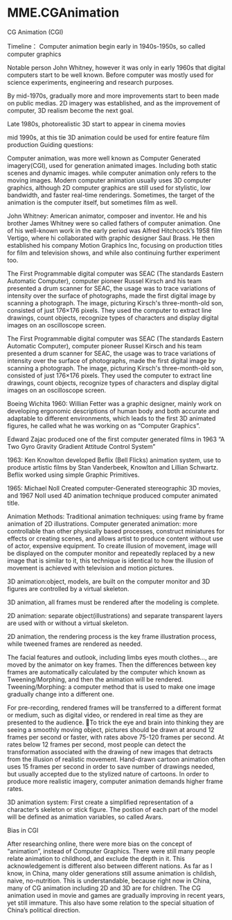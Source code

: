 # MME.CGAnimation
<html>

</head>
<body>
<p>
CG Animation (CGI)
</p>

<p>
Timeline：
Computer animation begin early in 1940s-1950s, so called computer graphics
</p>
<p>
Notable person John Whitney, however it was only in early 1960s that digital computers start to be well known. Before computer was mostly used for science experiments, engineering and research purposes.
</p>
<p>
By mid-1970s, gradually more and more improvements start to been made on public medias. 2D imagery was established, and as the improvement of computer, 3D realism become the next goal.
</p>
<p>
Late 1980s, photorealistic 3D start to appear in cinema movies
</p>
<p>
mid 1990s, at this tie 3D animation could be used for entire feature film production
Guiding questions:
</p>
<p>
Computer animation, was more well known as Computer Generated imagery(CGI), used for generation animated images. Including both static scenes and dynamic images. while computer animation only refers to the moving images. Modern computer animation usually uses 3D computer graphics, although 2D computer graphics are still used for stylistic, low bandwidth, and faster real-time renderings. Sometimes, the target of the animation is the computer itself, but sometimes film as well.
</p>
<p>
John Whitney: American animator, composer and inventor. He and his brother James Whitney were so called fathers of computer animation. One of his well-known work in the early period was Alfred Hitchcock’s 1958 film Vertigo, where hi collaborated with graphic designer Saul Brass. He then established his company Motion Graphics Inc, focusing on production titles for film and television shows, and while also continuing further experiment too.
</p>
<p>
The First Programmable digital computer was SEAC (The standards Eastern Automatic Computer), computer pioneer Russel Kirsch and his team presented a drum scanner for SEAC, the usage was to trace variations of intensity over the surface of photographs, made the first digital image by scanning a photograph. The image, picturing Kirsch's three-month-old son, consisted of just 176×176 pixels. They used the computer to extract line drawings, count objects, recognize types of characters and display digital images on an oscilloscope screen.
</p>

The First Programmable digital computer was SEAC (The standards Eastern Automatic Computer), computer pioneer Russel Kirsch and his team presented a drum scanner for SEAC, the usage was to trace variations of intensity over the surface of photographs, made the first digital image by scanning a photograph. The image, picturing Kirsch's three-month-old son, consisted of just 176×176 pixels. They used the computer to extract line drawings, count objects, recognize types of characters and display digital images on an oscilloscope screen.
</p>
<p>
Boeing Wichita 1960: Willian Fetter was a graphic designer, mainly work on developing ergonomic descriptions of human body and both accurate and adaptable to different environments, which leads to the first 3D animated figures, he called what he was working on as “Computer Graphics”.
</p>
<p>
Edward Zajac produced one of the first computer generated films in 1963 “A Two Gyro Gravity Gradient Attitude Control System”
</p>
<p>
1963: Ken Knowlton developed Beflix (Bell Flicks) animation system, use to produce artistic films by Stan Vanderbeek, Knowlton and Lillian Schwartz. Beflix worked using simple Graphic Primitives.
</p>
<p>
1965: Michael Noll Created computer-Generated stereographic 3D movies, and 1967 Noll used 4D animation technique produced computer animated title.

</p>
<p>
Animation Methods:
Traditional animation techniques: using frame by frame animation of 2D illustrations. Computer generated animation: more controllable than other physically based processes, construct miniatures for effects or creating scenes, and allows artist to produce content without use of actor, expensive equipment. To create illusion of movement, image will be displayed on the computer monitor and repeatedly replaced by a new image that is similar to it, this technique is identical to how the illusion of movement is achieved with television and motion pictures.
</p>
<p>
3D animation:object, models, are built on the computer monitor and 3D figures are controlled by a virtual skeleton.
</p>
<p>
3D animation, all frames must be rendered after the modeling is complete.
</p>
<p>
2D animation: separate object(illustrations) and separate transparent layers are used with or without a virtual skeleton.
</p>
<p>
2D animation, the rendering process is the key frame illustration process, while tweened frames are rendered as needed.
</p>
<p>
The facial features and outlook, including limbs eyes mouth clothes…, are moved by the animator on key frames. Then the differences between key frames are automatically calculated by the computer which known as Tweening/Morphing, and then the animation will be rendered.
Tweening/Morphing: a computer method that is used to make one image gradually change into a different one.
</p>
<p>
For pre-recording, rendered frames will be transferred to a different format or medium, such as digital video, or rendered in real time as they are presented to the audience.
To trick the eye and brain into thinking they are seeing a smoothly moving object, pictures should be drawn at around 12 frames per second or faster, with rates above 75-120 frames per second. At rates below 12 frames per second, most people can detect the transformation associated with the drawing of new images that detracts from the illusion of realistic movement. Hand-drawn cartoon animation often uses 15 frames per second in order to save number of drawings needed, but usually accepted due to the stylized nature of cartoons. In order to produce more realistic imagery, computer animation demands higher frame rates.
</p>
<p>
3D animation system: First create a simplified representation of a character’s skeleton or stick figure. The postion of each part of the model will be defined as animation variables, so called Avars.
</p>

<p>
Bias in CGI
</p>
<p>
After researching online, there were more bias on the concept of “animation”, instead of Computer Graphics. There were still many people relate animation to childhood, and exclude the depth in it. This acknowledgement is different also between different nations. As far as I know, in China, many older generations still assume animation is childish, naive, no-nutrition. This is understandable, because right now in China, many of CG animation including 2D and 3D are for children. The CG animation used in movie and games are gradually improving in recent years, yet still immature. This also have some relation to the special situation of China’s political direction.
</p>

